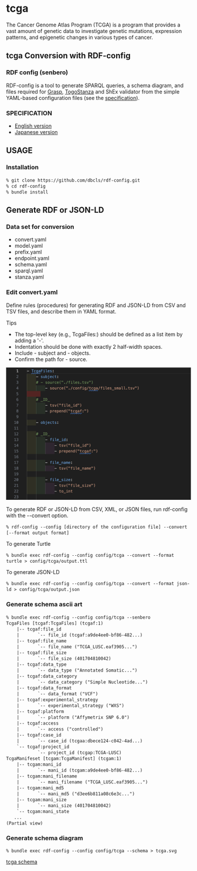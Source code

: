 # tcga

The Cancer Genome Atlas Program (TCGA) is a program that provides a vast amount of genetic data to investigate genetic mutations, expression patterns, and epigenetic changes in various types of cancer.

## tcga Conversion with RDF-config

### RDF config (senbero)

RDF-config is a tool to generate SPARQL queries, a schema diagram, and files required for [Grasp](https://github.com/dbcls/grasp), [TogoStanza](http://togostanza.org/) and ShEx validator from the simple YAML-based configuration files (see the [specification](./doc/spec.md)).

### SPECIFICATION

* [English version](./doc/spec.md)
* [Japanese version](./doc/spec_ja.md)

## USAGE

### Installation

```
% git clone https://github.com/dbcls/rdf-config.git
% cd rdf-config
% bundle install
```

## Generate RDF or JSON-LD

### Data set for conversion

- convert.yaml
- model.yaml
- prefix.yaml
- endpoint.yaml
- schema.yaml
- sparql.yaml
- stanza.yaml


### Edit convert.yaml

Define rules (procedures) for generating RDF and JSON-LD from CSV and TSV files, and describe them in YAML format.

Tips
- The top-level key (e.g., TcgaFiles:) should be defined as a list item by adding a '-'.
- Indentation should be done with exactly 2 half-width spaces.
- Include - subject and - objects.
- Confirm the path for - source. 

![tcga convert.yaml](./doc/figure/convert.yaml.png)

To generate RDF or JSON-LD from CSV, XML, or JSON files, run rdf-config with the --convert option.

```
% rdf-config --config [directory of the configuration file] --convert [--format output format]
```

To generate Turtle
```
% bundle exec rdf-config --config config/tcga --convert --format turtle > config/tcga/output.ttl
```

To generate JSON-LD
```
% bundle exec rdf-config --config config/tcga --convert --format json-ld > config/tcga/output.json
```

### Generate schema ascii art

```
% bundle exec rdf-config --config config/tcga --senbero
TcgaFiles [tcgaf:TcgaFiles] (tcgaf:1)
    |-- tcgaf:file_id
    |       `-- file_id (tcgaf:a9de4ee0-bf86-482...)
    |-- tcgaf:file_name
    |       `-- file_name ("TCGA_LUSC.eaf3905...")
    |-- tcgaf:file_size
    |       `-- file_size (401704810042)
    |-- tcgaf:data_type
    |       `-- data_type ("Annotated Somatic...")
    |-- tcgaf:data_category
    |       `-- data_category ("Simple Nucleotide...")
    |-- tcgaf:data_format
    |       `-- data_format ("VCF")
    |-- tcgaf:experimental_strategy
    |       `-- experimental_strategy ("WXS")
    |-- tcgaf:platform
    |       `-- platform ("Affymetrix SNP 6.0")
    |-- tcgaf:access
    |       `-- access ("controlled")
    |-- tcgaf:case_id
    |       `-- case_id (tcgaa:dbece124-c042-4ad...)
    `-- tcgaf:project_id
            `-- project_id (tcgap:TCGA-LUSC)
TcgaManifeset [tcgam:TcgaManifest] (tcgam:1)
    |-- tcgam:mani_id
    |       `-- mani_id (tcgam:a9de4ee0-bf86-482...)
    |-- tcgam:mani_filename
    |       `-- mani_filename ("TCGA_LUSC.eaf3905...")
    |-- tcgam:mani_md5
    |       `-- mani_md5 ("d3ee6b811a08c6e3c...")
    |-- tcgam:mani_size
    |       `-- mani_size (401704810042)
    `-- tcgam:mani_state
   ...
(Partial view)

```

### Generate schema diagram

```
% bundle exec rdf-config --config config/tcga --schema > tcga.svg
```

[tcga schema](./doc/figure/tcga.svg)
